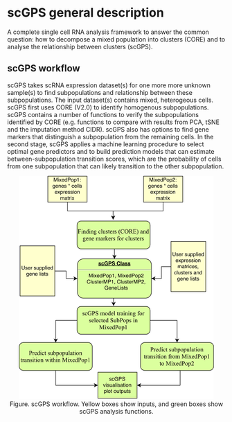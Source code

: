 # scGPS general description
A complete  single cell RNA analysis framework to answer the common question: how to decompose a mixed population into clusters (CORE) and to analyse the relationship between clusters (scGPS). 

## scGPS workflow

scGPS takes scRNA expression dataset(s) for one more more unknown sample(s) to find subpopulations and relationship between these subpopulations. The input dataset(s) contains mixed, heterogeous cells. scGPS first uses CORE (V2.0) to identify homogenous subpopulations. scGPS contains a number of functions to verify the subpopulations identified by CORE (e.g. functions to compare with results from PCA, tSNE and the imputation method CIDR). scGPS also has options to find gene markers that distinguish a subpopulation from the remaining cells. In the second stage, scGPS applies a machine learning procedure to select optimal gene predictors and to build prediction models that can estimate between-subpopulation transition scores, which are the probability of cells from one subpopulation that can likely transition to the other subpopulation.

 
<p align="center">
<img width="450"  src="./packagePlan.png"> <br>
Figure. scGPS workflow. Yellow boxes show inputs, and green boxes show scGPS analysis functions.  
</p>




